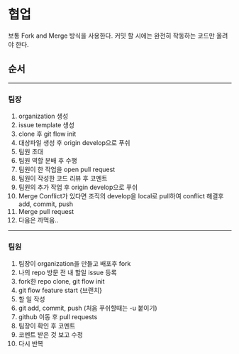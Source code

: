 # 협업

보통 Fork and Merge 방식을 사용한다.
커밋 할 시에는 완전히 작동하는 코드만 올려야 한다.

## **순서** 
---
### **팀장**
1. organization 생성
2. issue template 생성
3. clone 후 git flow init
4. 대상파일 생성 후 origin develop으로 푸쉬
5. 팀원 초대
6. 팀원 역할 분배 후 수행
7. 팀원이 한 작업을 open pull request
8. 팀원이 작성한 코드 리뷰 후 코멘트
9. 팀원의 추가 작업 후 origin develop으로 푸쉬
10. Merge Conflict가 있다면 조직의 develop을 local로 pull하여 conflict 해결후 add, commit, push
11. Merge pull request
12. 다음은 까먹음..


----
### **팀원**
1. 팀장이 organization을 만들고 배포후 fork
2. 나의 repo 방문 전 내 할일 issue 등록
3. fork한 repo clone, git flow init
4. git flow feature start {브랜치}
5. 할 일 작성
6. git add, commit, push (처음 푸쉬할때는 -u 붙이기)
7. github 이동 후 pull requests
8. 팀장이 확인 후 코멘트
9. 코멘트 받은 것 보고 수정
10. 다시 반복


